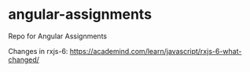# angular-assignments
Repo for Angular Assignments

Changes in rxjs-6:
https://academind.com/learn/javascript/rxjs-6-what-changed/
